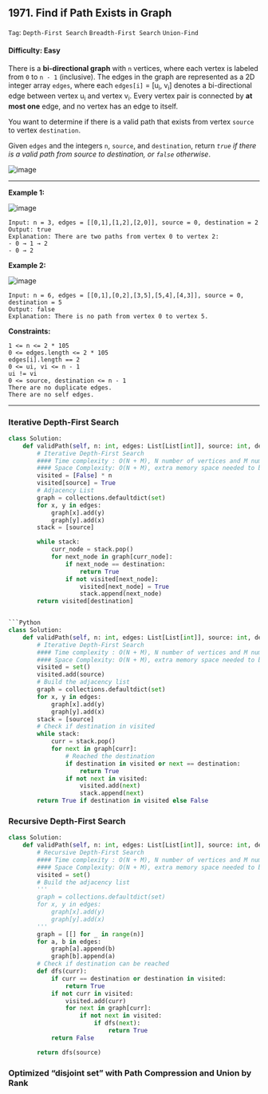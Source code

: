## 1971. Find if Path Exists in Graph

```Tag```: ```Depth-First Search``` ```Breadth-First Search``` ```Union-Find```

#### Difficulty: Easy

There is a __bi-directional graph__ with ```n``` vertices, where each vertex is labeled from ```0``` to ```n - 1``` (inclusive). The edges in the graph are represented as a 2D integer array ```edges```, where each ```edges[i]``` = [u<sub>i</sub>, v<sub>i</sub>] denotes a bi-directional edge between vertex u<sub>i</sub> and vertex v<sub>i</sub>. Every vertex pair is connected by __at most one__ edge, and no vertex has an edge to itself.

You want to determine if there is a valid path that exists from vertex ```source``` to vertex ```destination```.

Given ```edges``` and the integers ```n```, ```source```, and ```destination```, return _```true``` if there is a valid path from source to destination, or ```false``` otherwise_.

![image](https://user-images.githubusercontent.com/35042430/211609094-c42bb277-a1b0-4647-8872-ca403ca5ce8f.png)

---

__Example 1:__

![image](https://assets.leetcode.com/uploads/2021/08/14/validpath-ex1.png)
```
Input: n = 3, edges = [[0,1],[1,2],[2,0]], source = 0, destination = 2
Output: true
Explanation: There are two paths from vertex 0 to vertex 2:
- 0 → 1 → 2
- 0 → 2
```

__Example 2:__

![image](https://assets.leetcode.com/uploads/2021/08/14/validpath-ex2.png)
```
Input: n = 6, edges = [[0,1],[0,2],[3,5],[5,4],[4,3]], source = 0, destination = 5
Output: false
Explanation: There is no path from vertex 0 to vertex 5.
```

__Constraints:__
```
1 <= n <= 2 * 105
0 <= edges.length <= 2 * 105
edges[i].length == 2
0 <= ui, vi <= n - 1
ui != vi
0 <= source, destination <= n - 1
There are no duplicate edges.
There are no self edges.
```

---

### Iterative Depth-First Search

```Python
class Solution:
    def validPath(self, n: int, edges: List[List[int]], source: int, destination: int) -> bool:
        # Iterative Depth-First Search
        #### Time complexity : O(N + M), N number of vertices and M number of edges
        #### Space Complexity: O(N + M), extra memory space needed to build hash map that stores edges and visited set to store vertices
        visited = [False] * n
        visited[source] = True
        # Adjacency List
        graph = collections.defaultdict(set)
        for x, y in edges:
            graph[x].add(y)
            graph[y].add(x)
        stack = [source]

        while stack:
            curr_node = stack.pop()
            for next_node in graph[curr_node]:
                if next_node == destination:
                    return True
                if not visited[next_node]:
                    visited[next_node] = True
                    stack.append(next_node)
        return visited[destination]
```

```Python

```Python
class Solution:
    def validPath(self, n: int, edges: List[List[int]], source: int, destination: int) -> bool:
        # Iterative Depth-First Search
        #### Time complexity : O(N + M), N number of vertices and M number of edges
        #### Space Complexity: O(N + M), extra memory space needed to build hash map that stores edges and visited set to store vertices
        visited = set()
        visited.add(source)
        # Build the adjacency list
        graph = collections.defaultdict(set)
        for x, y in edges:
            graph[x].add(y)
            graph[y].add(x)
        stack = [source]
        # Check if destination in visited
        while stack:
            curr = stack.pop()
            for next in graph[curr]:
                # Reached the destination
                if destination in visited or next == destination:
                    return True
                if not next in visited:
                    visited.add(next)
                    stack.append(next)
        return True if destination in visited else False
```

### Recursive Depth-First Search

```Python
class Solution:
    def validPath(self, n: int, edges: List[List[int]], source: int, destination: int) -> bool:
        # Recursive Depth-First Search
        #### Time complexity : O(N + M), N number of vertices and M number of edges
        #### Space Complexity: O(N + M), extra memory space needed to build hash map that stores edges and visited set to store vertices
        visited = set()
        # Build the adjacency list
        '''
        graph = collections.defaultdict(set)
        for x, y in edges:
            graph[x].add(y)
            graph[y].add(x)
        '''
        graph = [[] for _ in range(n)]
        for a, b in edges:
            graph[a].append(b)
            graph[b].append(a)
        # Check if destination can be reached
        def dfs(curr):
            if curr == destination or destination in visited:
                return True
            if not curr in visited:
                visited.add(curr)
                for next in graph[curr]:
                    if not next in visited:
                        if dfs(next):
                            return True
            return False

        return dfs(source)
```

### Optimized “disjoint set” with Path Compression and Union by Rank

```Python


```
